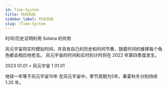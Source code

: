 ```yaml
---
id: Time-System
title: 时间系统
sidebar_label: 时间系统
slug: /Time-System
---
```

时间/历史证明利用 Solana 的优势

风元宇宙将实时模拟时间，并具有自己的历史和时间节奏，随着时间的推移每个角色都会相应地老去。 风元宇宙的时间和实时的计时将在 2022 年第四季度发生。

2023 01.01 = 风元宇宙 1 01.01

地球一年等于风元宇宙10年
在风元宇宙中，季节周期为5年，春夏秋冬分别持续 1.25 年。